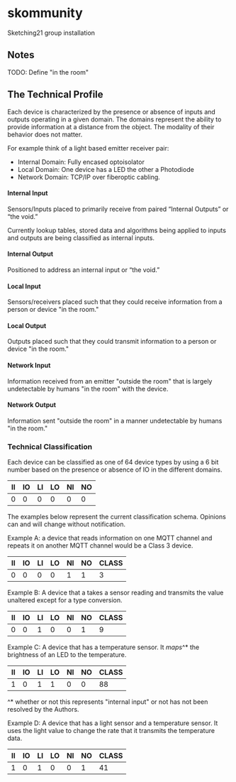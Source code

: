 # skommunity
Sketching21 group installation

Notes
----

TODO: Define "in the room"

## The Technical Profile

Each device is characterized by the presence or absence of inputs and outputs operating in a given domain. The domains represent the ability to provide information at a distance from the object. The modality of their behavior does not matter.

For example think of a light based emitter receiver pair:

- Internal Domain: Fully encased optoisolator
- Local Domain: One device has a LED the other a Photodiode
- Network Domain: TCP/IP over fiberoptic cabling.

#### Internal Input

Sensors/Inputs placed to primarily receive from paired “Internal Outputs” or “the void.”

Currently lookup tables, stored data and algorithms being applied to inputs and outputs are being classified as internal inputs.

#### Internal Output

Positioned to address an internal input or “the void.”

#### Local Input

Sensors/receivers placed such that they could receive information from a person or device "in the room."

#### Local Output

Outputs placed such that they could transmit information to a person or device "in the room."

#### Network Input

Information received from an emitter "outside the room" that is largely undetectable by humans "in the room" with the device.  

#### Network Output

Information sent "outside the room" in a manner undetectable by humans "in the room."


### Technical Classification

Each device can be classified as one of 64 device types by using a 6 bit number based on the presence or absence of IO in the different domains.

| II 	| IO 	| LI 	| LO 	| NI 	| NO 	|
|----	|----	|----	|----	|----	|----	|
| 0  	| 0  	| 0  	| 0  	| 0  	| 0  	|

The examples below represent the current classification schema. Opinions can and will change without notification.

Example A: a device that reads information on one MQTT channel and repeats it on another MQTT channel would be a Class 3 device.

| II 	| IO 	| LI 	| LO 	| NI 	| NO 	| CLASS |
|----	|----	|----	|----	|----	|----	|----   |
| 0  	| 0  	| 0  	| 0  	| 1  	| 1  	|3  	  |



Example B: A device that a takes a sensor reading and transmits the value unaltered except for a type conversion.  

| II 	| IO 	| LI 	| LO 	| NI 	| NO 	| CLASS |
|----	|----	|----	|----	|----	|----	|----   |
| 0  	| 0  	| 1  	| 0  	| 0  	| 1  	|9  	  |



Example C: A device that has a temperature sensor. It _maps_^* the brightness of an LED to the temperature.

| II 	| IO 	| LI 	| LO 	| NI 	| NO 	| CLASS |
|----	|----	|----	|----	|----	|----	|----   |
| 1  	| 0  	| 1  	| 1  	| 0  	| 0  	|88  	  |

^* whether or not this represents "internal input" or not has not been resolved by the Authors.

Example D: A device that has a light sensor and a temperature sensor. It uses the light value to change the rate that it transmits the temperature data.

| II 	| IO 	| LI 	| LO 	| NI 	| NO 	| CLASS |
|----	|----	|----	|----	|----	|----	|----   |
| 1  	| 0  	| 1  	| 0  	| 0  	| 1  	|41  	  |
